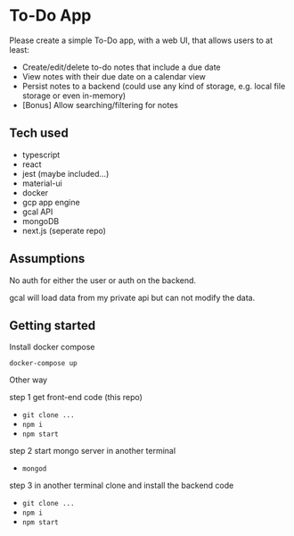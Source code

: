  

# To-Do App

Please create a simple To-Do app, with a web UI, that allows users to at least:
- Create/edit/delete to-do notes that include a due date
- View notes with their due date on a calendar view
- Persist notes to a backend (could use any kind of storage, e.g. local file storage or even in-memory)
- [Bonus] Allow searching/filtering for notes

## Tech used

- typescript
- react
- jest (maybe included...)
- material-ui
- docker
- gcp app engine
- gcal API
- mongoDB
- next.js (seperate repo)

## Assumptions
No auth for either the user or auth on the backend.

gcal will load data from my private api but can not modify the data.


## Getting started

Install docker compose

`docker-compose up`


Other way

step 1 get front-end code (this repo)
- `git clone ...`
- `npm i`
- `npm start`

step 2 start mongo server in another terminal 
- `mongod`

step 3 in another terminal clone and install the backend code
- `git clone ...`
- `npm i` 
- `npm start`

